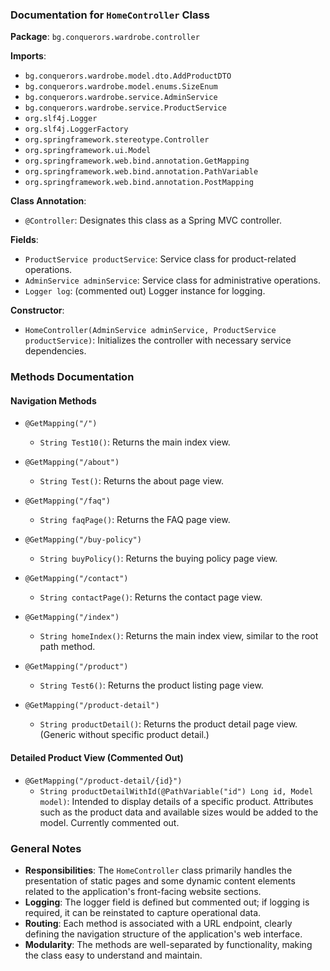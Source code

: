 ### Documentation for `HomeController` Class

**Package**: `bg.conquerors.wardrobe.controller`

**Imports**:

- `bg.conquerors.wardrobe.model.dto.AddProductDTO`
- `bg.conquerors.wardrobe.model.enums.SizeEnum`
- `bg.conquerors.wardrobe.service.AdminService`
- `bg.conquerors.wardrobe.service.ProductService`
- `org.slf4j.Logger`
- `org.slf4j.LoggerFactory`
- `org.springframework.stereotype.Controller`
- `org.springframework.ui.Model`
- `org.springframework.web.bind.annotation.GetMapping`
- `org.springframework.web.bind.annotation.PathVariable`
- `org.springframework.web.bind.annotation.PostMapping`

**Class Annotation**:

- `@Controller`: Designates this class as a Spring MVC controller.

**Fields**:

- `ProductService productService`: Service class for product-related operations.
- `AdminService adminService`: Service class for administrative operations.
- `Logger log`: (commented out) Logger instance for logging.

**Constructor**:

- `HomeController(AdminService adminService, ProductService productService)`: Initializes the controller with necessary service dependencies.

### Methods Documentation

#### Navigation Methods

- `@GetMapping("/")`
    
    - `String Test10()`: Returns the main index view.
- `@GetMapping("/about")`
    
    - `String Test()`: Returns the about page view.
- `@GetMapping("/faq")`
    
    - `String faqPage()`: Returns the FAQ page view.
- `@GetMapping("/buy-policy")`
    
    - `String buyPolicy()`: Returns the buying policy page view.
- `@GetMapping("/contact")`
    
    - `String contactPage()`: Returns the contact page view.
- `@GetMapping("/index")`
    
    - `String homeIndex()`: Returns the main index view, similar to the root path method.
- `@GetMapping("/product")`
    
    - `String Test6()`: Returns the product listing page view.
- `@GetMapping("/product-detail")`
    
    - `String productDetail()`: Returns the product detail page view. (Generic without specific product detail.)

#### Detailed Product View (Commented Out)

- `@GetMapping("/product-detail/{id}")`
    - `String productDetailWithId(@PathVariable("id") Long id, Model model)`: Intended to display details of a specific product. Attributes such as the product data and available sizes would be added to the model. Currently commented out.

### General Notes

- **Responsibilities**: The `HomeController` class primarily handles the presentation of static pages and some dynamic content elements related to the application's front-facing website sections.
- **Logging**: The logger field is defined but commented out; if logging is required, it can be reinstated to capture operational data.
- **Routing**: Each method is associated with a URL endpoint, clearly defining the navigation structure of the application's web interface.
- **Modularity**: The methods are well-separated by functionality, making the class easy to understand and maintain.